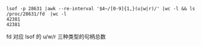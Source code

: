 ```shell
lsof -p 28631 |awk --re-interval '$4~/[0-9]{1,}(u|w|r)/' |wc -l && ls /proc/28631/fd  |wc -l
42381
42381
```

fd 对应 lsof 的 u/w/r 三种类型的句柄总数
